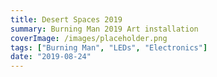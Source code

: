```yaml
---
title: Desert Spaces 2019
summary: Burning Man 2019 Art installation
coverImage: /images/placeholder.png
tags: ["Burning Man", "LEDs", "Electronics"]
date: "2019-08-24"
---
```


